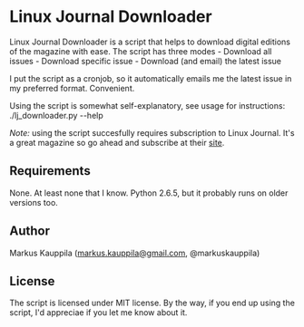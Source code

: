 # Linux Journal Downloader

Linux Journal Downloader is a script that helps 
to download digital editions of the magazine with ease.
The script has three modes
    - Download all issues
    - Download specific issue 
    - Download (and email) the latest issue

I put the script as a cronjob, so it automatically emails
me the latest issue in my preferred format. Convenient.

Using the script is somewhat self-explanatory, see usage
for instructions:
    ./lj_downloader.py --help

*Note:* using the script succesfully requires subscription to 
Linux Journal. It's a great magazine so go ahead and subscribe at
their [site](http://www.linuxjournal.com/).

## Requirements

None. At least none that I know. Python 2.6.5, but it probably
runs on older versions too.

## Author

Markus Kauppila (markus.kauppila@gmail.com, @markuskauppila)

## License

The script is licensed under MIT license. By the way, if you
end up using the script, I'd appreciae if you let me know about it.

